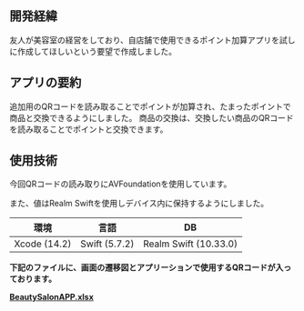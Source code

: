 ## 開発経緯 
友人が美容室の経営をしており、自店舗で使用できるポイント加算アプリを試しに作成してほしいという要望で作成しました。

## アプリの要約
追加用のQRコードを読み取ることでポイントが加算され、たまったポイントで商品と交換できるようにしました。
商品の交換は、交換したい商品のQRコードを読み取ることでポイントと交換できます。

## 使用技術 
今回QRコードの読み取りにAVFoundationを使用しています。

また、値はRealm Swiftを使用しデバイス内に保持するようにしました。


| 環境 | 言語 | DB |
|:---:|:---:|:---:|
| Xcode (14.2) | Swift (5.7.2) | Realm Swift (10.33.0) |

**下記のファイルに、画面の遷移図とアプリーションで使用するQRコードが入っております。**

**[BeautySalonAPP.xlsx](https://github.com/yuuta-hoshi/BeautySalonApp/files/10527699/BeautySalonAPP.xlsx)**
